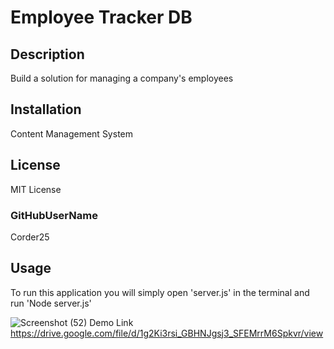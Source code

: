 # Employee Tracker DB

## Description
Build a solution for managing a company's employees

## Installation
Content Management System

## License
MIT License

### GitHubUserName
Corder25

## Usage
To run this application you will simply open 'server.js' in the terminal and run 'Node server.js'

![Screenshot (52)](https://user-images.githubusercontent.com/69650837/103579003-286d0f00-4e9d-11eb-8761-451b7396b2ac.png)
Demo Link
https://drive.google.com/file/d/1g2Ki3rsi_GBHNJgsj3_SFEMrrM6Spkvr/view
